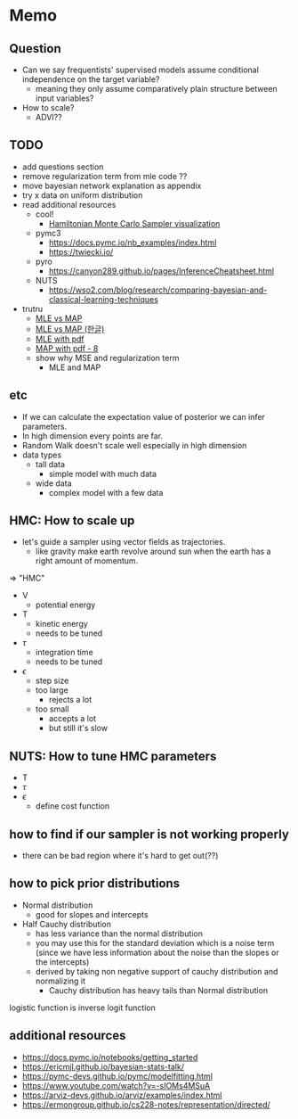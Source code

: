 # Memo

## Question

- Can we say frequentists' supervised models assume conditional independence on the target variable?
  - meaning they only assume comparatively plain structure between input variables?
- How to scale?
  - ADVI??

## TODO

- add questions section
- remove regularization term from mle code ??
- move bayesian network explanation as appendix
- try x data on uniform distribution
- read additional resources
  - cool!
    - [Hamiltonian Monte Carlo Sampler visualization](http://arogozhnikov.github.io/2016/12/19/markov_chain_monte_carlo.html)
  - pymc3
    - https://docs.pymc.io/nb_examples/index.html
    - https://twiecki.io/
  - pyro
    - https://canyon289.github.io/pages/InferenceCheatsheet.html
  - NUTS
    - https://wso2.com/blog/research/comparing-bayesian-and-classical-learning-techniques
- trutru
  - [MLE vs MAP](https://wiseodd.github.io/techblog/2017/01/01/mle-vs-map/)
  - [MLE vs MAP (한글)](https://niceguy1575.tistory.com/87)
  - [MLE with pdf](https://stats.stackexchange.com/questions/243283/in-mle-for-continuous-rv-why-is-it-ok-to-evaluate-a-pdf-at-a-point)
  - [MAP with pdf - 8](https://ocw.mit.edu/courses/mathematics/18-05-introduction-to-probability-and-statistics-spring-2014/readings/MIT18_05S14_Reading13a.pdf)
  - show why MSE and regularization term
    - MLE and MAP

## etc

- If we can calculate the expectation value of posterior we can infer parameters.
- In high dimension every points are far.
- Random Walk doesn't scale well especially in high dimension
- data types
  - tall data
    - simple model with much data
  - wide data
    - complex model with a few data

## HMC: How to scale up

- let's guide a sampler using vector fields as trajectories.
  - like gravity make earth revolve around sun when the earth has a right amount of momentum.

=> "HMC"

- V
  - potential energy
- T
  - kinetic energy
  - needs to be tuned
- $\tau$
  - integration time
  - needs to be tuned
- $\epsilon$
  - step size
  - too large
    - rejects a lot
  - too small
    - accepts a lot
    - but still it's slow

## NUTS: How to tune HMC parameters

- T
- $\tau$
- $\epsilon$
  - define cost function

## how to find if our sampler is not working properly

- there can be bad region where it's hard to get out(??)

## how to pick prior distributions

- Normal distribution
  - good for slopes and intercepts
- Half Cauchy distribution
  - has less variance than the normal distribution
  - you may use this for the standard deviation which is a noise term (since we have less information about the noise than the slopes or the intercepts)
  - derived by taking non negative support of cauchy distribution and normalizing it
    - Cauchy distribution has heavy tails than Normal distribution

logistic function is inverse logit function

## additional resources

- https://docs.pymc.io/notebooks/getting_started
- https://ericmjl.github.io/bayesian-stats-talk/
- https://pymc-devs.github.io/pymc/modelfitting.html
- https://www.youtube.com/watch?v=-sIOMs4MSuA
- https://arviz-devs.github.io/arviz/examples/index.html
- https://ermongroup.github.io/cs228-notes/representation/directed/
